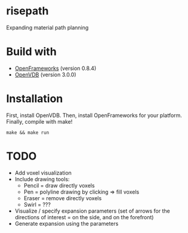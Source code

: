 # risepath
Expanding material path planning

# Build with

* [OpenFrameworks](http://http://openframeworks.cc) (version 0.8.4)
* [OpenVDB](http://http://www.openvdb.org) (version 3.0.0)

# Installation

First, install OpenVDB.
Then, install OpenFrameworks for your platform.
Finally, compile with make!

```
make && make run
```

# TODO

* Add voxel visualization
* Include drawing tools:
  * Pencil = draw directly voxels
  * Pen = polyline drawing by clicking => fill voxels
  * Eraser = remove directly voxels
  * Swirl = ???
* Visualize / specify expansion parameters (set of arrows for the directions of interest = on the side, and on the forefront)
* Generate expansion using the parameters
